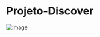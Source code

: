 # Projeto-Discover 
![image](https://github.com/Liudimilla/Projeto-Discover/assets/42663858/09da8c8c-3d91-49c1-adc0-29a8dc37ce2d)

